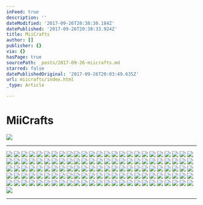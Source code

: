 ```yaml
---
inFeed: true
description: ''
dateModified: '2017-09-26T20:38:30.184Z'
datePublished: '2017-09-26T20:38:33.924Z'
title: MiiCrafts
author: []
publisher: {}
via: {}
hasPage: true
sourcePath: _posts/2017-09-26-miicrafts.md
starred: false
datePublishedOriginal: '2017-09-26T20:03:49.635Z'
url: miicrafts/index.html
_type: Article

---
```

# **MiiCrafts**
![](https://the-grid-user-content.s3-us-west-2.amazonaws.com/8cc205d0-7193-49c0-b7cf-525185395207.jpg)

---

![](https://the-grid-user-content.s3-us-west-2.amazonaws.com/cca9a5d6-52ea-417b-8206-4e6cffaf3908.jpg)
![](https://the-grid-user-content.s3-us-west-2.amazonaws.com/11f9ac4b-94c0-46d4-ad0a-e92542702f20.jpg)
![](https://the-grid-user-content.s3-us-west-2.amazonaws.com/2912747f-ff16-45b9-8464-d5148b957900.jpg)
![](https://the-grid-user-content.s3-us-west-2.amazonaws.com/28d2c491-4b0b-429f-84c3-7df8285a5ae7.jpg)
![](https://the-grid-user-content.s3-us-west-2.amazonaws.com/f67e3753-dae7-469f-b075-2bebdfd8ba33.jpg)
![](https://the-grid-user-content.s3-us-west-2.amazonaws.com/54877b96-3339-40a2-b14d-636dd5dee001.jpg)
![](https://the-grid-user-content.s3-us-west-2.amazonaws.com/857bdffa-0227-453e-b9cb-932a2c1fd905.jpg)
![](https://the-grid-user-content.s3-us-west-2.amazonaws.com/8096edfe-8abf-42e0-a2eb-c35d75e11489.jpg)
![](https://the-grid-user-content.s3-us-west-2.amazonaws.com/f684c88e-d436-40ea-be79-0a14a8672cd6.jpg)
![](https://the-grid-user-content.s3-us-west-2.amazonaws.com/6bc44a33-e1ca-4f62-b5da-5658529430f5.jpg)
![](https://the-grid-user-content.s3-us-west-2.amazonaws.com/8223fa4d-c724-4859-b68d-88ca0881c9e0.jpg)
![](https://the-grid-user-content.s3-us-west-2.amazonaws.com/bb93363b-45ed-44fd-b006-62aafd142433.jpg)
![](https://the-grid-user-content.s3-us-west-2.amazonaws.com/160a767f-d50b-45ea-a0dc-e85cb9f726df.jpg)
![](https://the-grid-user-content.s3-us-west-2.amazonaws.com/e36c6e1e-63e4-40a0-a8bb-89479b4d2424.jpg)
![](https://the-grid-user-content.s3-us-west-2.amazonaws.com/0aa5ce23-5d27-4f9b-8f23-d8722c1eb53e.jpg)
![](https://the-grid-user-content.s3-us-west-2.amazonaws.com/66472ad6-35f6-4fb7-bbc7-eb78088fac3b.jpg)
![](https://the-grid-user-content.s3-us-west-2.amazonaws.com/f1fbe32d-3aeb-479a-9ee1-f8960fb34cc6.jpg)
![](https://the-grid-user-content.s3-us-west-2.amazonaws.com/c87b34a3-31ba-4b21-a35e-e7ca63d46714.jpg)
![](https://the-grid-user-content.s3-us-west-2.amazonaws.com/94ef27b8-664d-4042-bcd3-975949397a4c.jpg)
![](https://the-grid-user-content.s3-us-west-2.amazonaws.com/8d7cc6a5-a1e5-47a0-85a2-692aa633ba51.jpg)
![](https://the-grid-user-content.s3-us-west-2.amazonaws.com/4bff0fac-2994-47d8-a39b-2a089fa34c17.jpg)
![](https://the-grid-user-content.s3-us-west-2.amazonaws.com/f54081df-8da6-484f-ba0b-4ad9095bbabb.jpg)
![](https://the-grid-user-content.s3-us-west-2.amazonaws.com/1399a131-64ba-49b7-9b1d-66105d5e7565.jpg)
![](https://the-grid-user-content.s3-us-west-2.amazonaws.com/eeb3d83d-0832-45ac-892a-b327fdbf0c88.jpg)
![](https://the-grid-user-content.s3-us-west-2.amazonaws.com/7fceda68-c1ee-4085-a367-51c129ab0257.jpg)
![](https://the-grid-user-content.s3-us-west-2.amazonaws.com/b08840e9-af41-4f7d-a812-32cff613fa90.jpg)
![](https://the-grid-user-content.s3-us-west-2.amazonaws.com/0d09deb3-1a1c-4091-8247-cdd4385760bd.jpg)
![](https://the-grid-user-content.s3-us-west-2.amazonaws.com/4043cec2-b1aa-4096-ab8a-e4fdc293c2b7.jpg)
![](https://the-grid-user-content.s3-us-west-2.amazonaws.com/e85009f5-85e7-4bfc-8939-c55c01f3b735.jpg)
![](https://the-grid-user-content.s3-us-west-2.amazonaws.com/7fcc1618-391c-4b0c-b909-15ebd630913c.jpg)
![](https://the-grid-user-content.s3-us-west-2.amazonaws.com/1aac77c2-1203-44b1-b7f5-67939dd75ccc.jpg)
![](https://the-grid-user-content.s3-us-west-2.amazonaws.com/928864c5-1939-4372-891e-bfbfd57e6cb5.jpg)
![](https://the-grid-user-content.s3-us-west-2.amazonaws.com/e8f79a64-260e-406f-8382-e13a509eacc3.jpg)
![](https://the-grid-user-content.s3-us-west-2.amazonaws.com/20fd0139-7d15-4597-b216-3c36c42825bf.jpg)
![](https://the-grid-user-content.s3-us-west-2.amazonaws.com/6d7d1646-be5a-44a5-baf8-76c5178689ed.jpg)
![](https://the-grid-user-content.s3-us-west-2.amazonaws.com/7e7cfb0d-a0b6-4d85-ab6b-e590eaca29c0.jpg)
![](https://the-grid-user-content.s3-us-west-2.amazonaws.com/37458039-9d93-4165-96c8-6f15f3e84769.jpg)
![](https://the-grid-user-content.s3-us-west-2.amazonaws.com/5f37c8fb-b723-49e9-b66f-a6a01424c128.jpg)
![](https://the-grid-user-content.s3-us-west-2.amazonaws.com/32518874-d8f0-42e8-90e4-aa74462291fb.jpg)
![](https://the-grid-user-content.s3-us-west-2.amazonaws.com/d6e4b0eb-ec3b-4c70-b43f-2112434a161b.jpg)
![](https://the-grid-user-content.s3-us-west-2.amazonaws.com/87d21192-e382-46ca-8eec-6a7935ffc0de.jpg)
![](https://the-grid-user-content.s3-us-west-2.amazonaws.com/f63a7b7b-d060-4c39-9221-a1ac1c0845af.jpg)
![](https://the-grid-user-content.s3-us-west-2.amazonaws.com/564dd29f-4674-4193-95ae-59615bc9f962.jpg)
![](https://the-grid-user-content.s3-us-west-2.amazonaws.com/c7b77a68-99d0-4d45-83b5-7122067fa659.jpg)
![](https://s3-us-west-2.amazonaws.com/the-grid-img/p/c2957736c15277d3e89cbc3481b760ae30fa945b.jpg)
![](https://the-grid-user-content.s3-us-west-2.amazonaws.com/a30f3f9f-cf84-4fb1-a776-43aacaf8f653.jpg)
![](https://the-grid-user-content.s3-us-west-2.amazonaws.com/2079bdfd-9909-4f9b-b8cd-d924496de300.jpg)
![](https://the-grid-user-content.s3-us-west-2.amazonaws.com/90eb4577-3792-41ba-91a7-79d9ae038e6b.jpg)
![](https://the-grid-user-content.s3-us-west-2.amazonaws.com/04a1241d-ca2a-443f-b6fa-935c22ef531e.jpg)
![](https://the-grid-user-content.s3-us-west-2.amazonaws.com/43778e2d-ff23-4af8-9097-d298e7f3ff84.jpg)
![](https://the-grid-user-content.s3-us-west-2.amazonaws.com/8e719abf-9c5f-4534-a363-2f4dc1a78925.jpg)
![](https://s3-us-west-2.amazonaws.com/the-grid-img/p/19355377fcfc4a986dc53ca8fbc50748ea40d224.jpg)
![](https://the-grid-user-content.s3-us-west-2.amazonaws.com/80088845-40e8-48e4-a8c5-c6b586ba99aa.jpg)
![](https://the-grid-user-content.s3-us-west-2.amazonaws.com/3d5a0b10-5d9b-41f5-9e58-6b5eaab5cfcb.jpg)
![](https://the-grid-user-content.s3-us-west-2.amazonaws.com/2a23b23f-56db-4327-a210-859ba1ac6b58.jpg)
![](https://the-grid-user-content.s3-us-west-2.amazonaws.com/b4102202-e663-4052-9db0-d8890edabf7e.jpg)
![](https://the-grid-user-content.s3-us-west-2.amazonaws.com/59b462b4-666d-41d9-84ee-a7a89ebf1b5e.jpg)
![](https://the-grid-user-content.s3-us-west-2.amazonaws.com/b62a1f19-19d4-4727-ad1f-18c81aac38f7.jpg)
![](https://the-grid-user-content.s3-us-west-2.amazonaws.com/ae2f9351-124b-4da3-a342-929ec2ec90dd.jpg)
![](https://the-grid-user-content.s3-us-west-2.amazonaws.com/cb2503f6-adb2-4051-b5f9-513d7cffcbca.jpg)
![](https://the-grid-user-content.s3-us-west-2.amazonaws.com/c8c9a4ca-56ac-43df-9caf-8f776fa01946.jpg)
![](https://the-grid-user-content.s3-us-west-2.amazonaws.com/f9934b64-cdc2-4494-a2d2-bf2239ad41ae.jpg)
![](https://the-grid-user-content.s3-us-west-2.amazonaws.com/fe9f7f92-7664-434f-831c-6afff634e3a5.jpg)
![](https://the-grid-user-content.s3-us-west-2.amazonaws.com/78781d5b-b074-4b58-bba4-64fc79c1827d.jpg)
![](https://the-grid-user-content.s3-us-west-2.amazonaws.com/a568069f-e23b-4aa2-9efa-ae216a8373c5.jpg)
![](https://the-grid-user-content.s3-us-west-2.amazonaws.com/5ce8cde3-b792-461f-bf1e-8feb571247a8.jpg)
![](https://the-grid-user-content.s3-us-west-2.amazonaws.com/c875f82d-6ece-459c-bb1c-492312b7ad8c.jpg)
![](https://the-grid-user-content.s3-us-west-2.amazonaws.com/5ac9c57a-1c17-4600-8618-8c8c2942e311.jpg)
![](https://the-grid-user-content.s3-us-west-2.amazonaws.com/4175bd78-ca6e-4c70-8455-bf286d6a5ffc.jpg)
![](https://the-grid-user-content.s3-us-west-2.amazonaws.com/0ce73ec5-5297-46c8-b40a-c51017d228fc.jpg)
![](https://the-grid-user-content.s3-us-west-2.amazonaws.com/fbb52c2e-97c1-4c39-9aee-2b40160f0a71.jpg)
![](https://the-grid-user-content.s3-us-west-2.amazonaws.com/379ab395-126d-4f3e-b90b-c1d7730a01a2.jpg)
![](https://the-grid-user-content.s3-us-west-2.amazonaws.com/c4d9c8f6-da94-4107-b9cf-dce0c46ff214.jpg)
![](https://the-grid-user-content.s3-us-west-2.amazonaws.com/cb8905d2-7ef8-4102-b02c-9ff06f7e6b38.jpg)
![](https://the-grid-user-content.s3-us-west-2.amazonaws.com/b85ec668-fa53-4445-a7b7-66fc71ceba86.jpg)
![](https://the-grid-user-content.s3-us-west-2.amazonaws.com/cebc0956-cbbe-497e-841f-87c25e9c5946.jpg)
![](https://the-grid-user-content.s3-us-west-2.amazonaws.com/90cd9a37-9368-43b0-b332-e1b12f8e86bd.jpg)
![](https://the-grid-user-content.s3-us-west-2.amazonaws.com/f35128d8-c5ca-48ce-b1cf-56a66173c63c.jpg)
![](https://the-grid-user-content.s3-us-west-2.amazonaws.com/6ef773de-a53e-41a3-a9d9-ff019189dd4e.jpg)
![](https://the-grid-user-content.s3-us-west-2.amazonaws.com/5e9460ec-0c93-440a-b954-9daca5666b9b.jpg)
![](https://the-grid-user-content.s3-us-west-2.amazonaws.com/acc8d122-0ba1-488a-9e42-e5d2dc7d9022.jpg)
![](https://the-grid-user-content.s3-us-west-2.amazonaws.com/878d0415-6992-4906-9d07-1ea8fe0b1380.jpg)
![](https://the-grid-user-content.s3-us-west-2.amazonaws.com/abee3026-a7a5-48a2-9f49-464edb7fddc1.jpg)
![](https://the-grid-user-content.s3-us-west-2.amazonaws.com/dd92902d-5aab-4473-abff-ed7c584ecd68.jpg)
![](https://the-grid-user-content.s3-us-west-2.amazonaws.com/8e3c5467-9197-4dea-8a14-acce6b1cac61.jpg)
![](https://the-grid-user-content.s3-us-west-2.amazonaws.com/64aa66f6-3e50-42c1-8ac0-677bd45fc822.jpg)
![](https://the-grid-user-content.s3-us-west-2.amazonaws.com/3abfa3e2-c7d9-4d2e-b6a6-e14e7f19c8d8.jpg)
![](https://the-grid-user-content.s3-us-west-2.amazonaws.com/1aa7e32f-52f1-4b69-8209-fd24e420b607.jpg)
![](https://the-grid-user-content.s3-us-west-2.amazonaws.com/33369bed-b5e4-4fd7-b8f2-03a3789fb2cb.jpg)
![](https://the-grid-user-content.s3-us-west-2.amazonaws.com/28fa9166-eded-41ef-97b6-0653c258584a.jpg)
![](https://the-grid-user-content.s3-us-west-2.amazonaws.com/9fd742b8-2030-4db0-ab52-b1a6052432e4.jpg)
![](https://the-grid-user-content.s3-us-west-2.amazonaws.com/70776554-3740-432c-90c9-bc6ce35470fc.jpg)
![](https://the-grid-user-content.s3-us-west-2.amazonaws.com/a3866f4a-3009-4820-8ef9-c83cea728753.jpg)
![](https://the-grid-user-content.s3-us-west-2.amazonaws.com/ed74c3dd-7ca2-4059-8aa6-fa9bb78ddf98.jpg)
![](https://the-grid-user-content.s3-us-west-2.amazonaws.com/a0eebe4c-ce9e-4fef-9a4a-eec23228c2f0.jpg)
![](https://the-grid-user-content.s3-us-west-2.amazonaws.com/ca2896ab-ebab-4fa2-b797-237c09251446.jpg)
![](https://the-grid-user-content.s3-us-west-2.amazonaws.com/16c1dc5e-7e13-40d1-b107-b19b4600a21d.jpg)
![](https://the-grid-user-content.s3-us-west-2.amazonaws.com/487c2e9d-159e-4a7f-8d15-b644803bf960.jpg)
![](https://the-grid-user-content.s3-us-west-2.amazonaws.com/8aaea978-8219-49f1-98f1-ff3a5e73959e.jpg)
![](https://the-grid-user-content.s3-us-west-2.amazonaws.com/bbe25337-928a-4641-b3b7-71d58bb60e2f.jpg)
![](https://the-grid-user-content.s3-us-west-2.amazonaws.com/87a62d78-1ead-40b1-ae20-753c6f80e3cc.jpg)
![](https://the-grid-user-content.s3-us-west-2.amazonaws.com/23763d4a-e94d-40b5-95ac-9542be774009.jpg)
![](https://the-grid-user-content.s3-us-west-2.amazonaws.com/195194ba-38fc-44ce-87c8-e28ab321b360.jpg)
![](https://the-grid-user-content.s3-us-west-2.amazonaws.com/fa1077b9-4b50-4564-a5aa-84a015188f5b.jpg)
![](https://the-grid-user-content.s3-us-west-2.amazonaws.com/d5573b2d-8407-447e-97e1-2ddc0f2f4937.jpg)
![](https://the-grid-user-content.s3-us-west-2.amazonaws.com/98660661-d89e-4768-a43a-748c008f4a0f.jpg)
![](https://the-grid-user-content.s3-us-west-2.amazonaws.com/d4889497-3240-4dcf-ae54-ec73be04c83d.jpg)
![](https://the-grid-user-content.s3-us-west-2.amazonaws.com/0786efb2-fe17-45c7-b50c-7f3d52f2d90c.jpg)
![](https://the-grid-user-content.s3-us-west-2.amazonaws.com/d57d3420-d8f4-4b76-a304-954960d4333f.jpg)
![](https://the-grid-user-content.s3-us-west-2.amazonaws.com/233d9839-7bb4-40c0-b171-0942f0a85923.jpg)
![](https://the-grid-user-content.s3-us-west-2.amazonaws.com/dc509220-2fc7-4601-9825-6509911f7122.jpg)
![](https://the-grid-user-content.s3-us-west-2.amazonaws.com/536a31c2-fa84-4ab6-9893-9f6fddfbdf95.jpg)
![](https://the-grid-user-content.s3-us-west-2.amazonaws.com/6df3df0d-26e5-4de0-9184-8d4cb1f6edb7.jpg)
![](https://the-grid-user-content.s3-us-west-2.amazonaws.com/96e18f05-20bf-4c93-b61a-1ec20c367eb2.jpg)
![](https://the-grid-user-content.s3-us-west-2.amazonaws.com/a4e64e48-0d81-476c-8b64-c52eb0d72aab.png)
![](https://the-grid-user-content.s3-us-west-2.amazonaws.com/b7272c62-5a7f-470b-a59f-cfabaf9eaf6d.jpg)
![](https://the-grid-user-content.s3-us-west-2.amazonaws.com/1ce54077-94d8-49db-8014-4e47be109db8.jpg)
![](https://the-grid-user-content.s3-us-west-2.amazonaws.com/4d5d0cf7-0900-496d-8542-82ef054ea918.jpg)
![](https://the-grid-user-content.s3-us-west-2.amazonaws.com/ea7c95f4-4a06-4f8d-b5a7-b64f7f5316c1.jpg)
![](https://the-grid-user-content.s3-us-west-2.amazonaws.com/506e88b4-61f7-4249-b7c5-e0642fb9505d.jpg)
![](https://the-grid-user-content.s3-us-west-2.amazonaws.com/0cf0e4fa-e349-4e42-8360-d76770589ead.jpg)
![](https://the-grid-user-content.s3-us-west-2.amazonaws.com/9cc184a1-1fb1-472e-ad98-ab3cdb82d059.jpg)
![](https://the-grid-user-content.s3-us-west-2.amazonaws.com/58bcb0de-4719-49bc-8d46-3903b4dfb526.png)
![](https://the-grid-user-content.s3-us-west-2.amazonaws.com/e81f8c5e-772f-48a8-90b9-829445d8eb3a.jpg)
![](https://the-grid-user-content.s3-us-west-2.amazonaws.com/9ff95ffd-c352-4e59-a71f-5ec53579ca3a.jpg)
![](https://the-grid-user-content.s3-us-west-2.amazonaws.com/9fdc1cee-f3b7-4259-b64c-1b4fcb06d4a3.jpg)

* * *